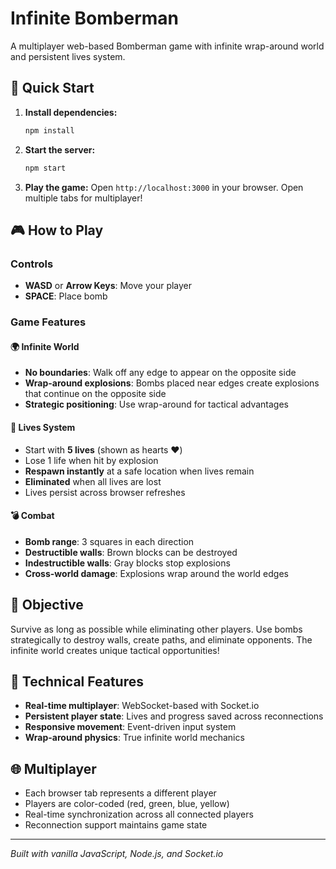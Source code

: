 # Infinite Bomberman

A multiplayer web-based Bomberman game with infinite wrap-around world and persistent lives system.

## 🚀 Quick Start

1. **Install dependencies:**
   ```bash
   npm install
   ```

2. **Start the server:**
   ```bash
   npm start
   ```

3. **Play the game:**
   Open `http://localhost:3000` in your browser. Open multiple tabs for multiplayer!

## 🎮 How to Play

### Controls
- **WASD** or **Arrow Keys**: Move your player
- **SPACE**: Place bomb

### Game Features

#### 🌍 Infinite World
- **No boundaries**: Walk off any edge to appear on the opposite side
- **Wrap-around explosions**: Bombs placed near edges create explosions that continue on the opposite side
- **Strategic positioning**: Use wrap-around for tactical advantages

#### 💖 Lives System
- Start with **5 lives** (shown as hearts ❤️)
- Lose 1 life when hit by explosion
- **Respawn instantly** at a safe location when lives remain
- **Eliminated** when all lives are lost
- Lives persist across browser refreshes

#### 💣 Combat
- **Bomb range**: 3 squares in each direction
- **Destructible walls**: Brown blocks can be destroyed
- **Indestructible walls**: Gray blocks stop explosions
- **Cross-world damage**: Explosions wrap around the world edges

## 🎯 Objective

Survive as long as possible while eliminating other players. Use bombs strategically to destroy walls, create paths, and eliminate opponents. The infinite world creates unique tactical opportunities!

## 🔧 Technical Features

- **Real-time multiplayer**: WebSocket-based with Socket.io
- **Persistent player state**: Lives and progress saved across reconnections
- **Responsive movement**: Event-driven input system
- **Wrap-around physics**: True infinite world mechanics

## 🌐 Multiplayer

- Each browser tab represents a different player
- Players are color-coded (red, green, blue, yellow)
- Real-time synchronization across all connected players
- Reconnection support maintains game state

---

*Built with vanilla JavaScript, Node.js, and Socket.io*